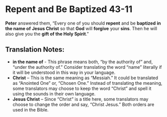 Repent and Be Baptized 43-11
==============================


**Peter** answered them, “Every one of you should **repent** and be
**baptized** **in the name of** **Jesus Christ** so that **God** will
**forgive** your **sins**. Then he will also give you the **gift of the
Holy Spirit**.”

Translation Notes:
------------------

-   **in the name of** - This phrase means both, “by the authority of”
    and, “under the authority of.” Consider translating the word
    “name” literally if it will be understood in this way in your
    language.
-   **Christ** – This is the same meaning as “Messiah.” It could be
    translated as “Anointed One” or, “Chosen One.” Instead of
    translating the meaning, some translators may choose to keep the
    word “Christ” and spell it using the sounds in their own language.
-   **Jesus Christ** – Since “Christ” is a title here, some
translators
    may choose to change the order and say, “Christ Jesus.” Both
    orders are used in the Bible.

